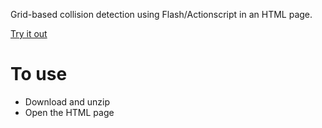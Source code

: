 Grid-based collision detection using Flash/Actionscript in an HTML page.

[Try it out](http://elucidation.github.io/Grid-based-Collision-in-Flash/)

# To use

- Download and unzip
- Open the HTML page
